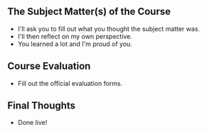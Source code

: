 The Subject Matter(s) of the Course
-----------------------------------

* I'll ask you to fill out what you thought the subject matter was.
* I'll then reflect on my own perspective.
* You learned a lot and I'm proud of you.

Course Evaluation
-----------------

* Fill out the official evaluation forms.

Final Thoughts
--------------

* Done live!

